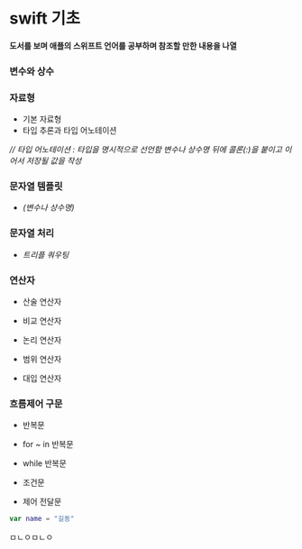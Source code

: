 # swift 기초

#### 도서를 보며 애플의 스위프트 언어를 공부하며 참조할 만한 내용을 나열

### 변수와 상수

### 자료형
  * 기본 자료형
  * 타입 추론과 타입 어노테이션 

_// 타입 어노테이션 : 타입을 명시적으로 선언함 변수나 상수명 뒤에 콜론(:)을 붙이고 이어서 저장될 값을 작성_

### 문자열 템플릿

* _\(변수나 상수명)_


### 문자열 처리

* _트리플 쿼우팅_



### 연산자

* 산술 연산자

* 비교 연산자

* 논리 연산자

* 범위 연산자

* 대입 연산자


### 흐름제어 구문

* 반복문

* for ~ in 반복문

* while 반복문

* 조건문

* 제어 전달문

~~~swift
var name = "길동"
~~~

ㅁㄴㅇㅁㄴㅇ
